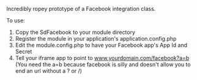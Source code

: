 Incredibly ropey prototype of a Facebook integration class.

 To use:

 1) Copy the SdFacebook to your module directory
 2) Register the module in your application's application.config.php
 3) Edit the module.config.php to have your Facebook app's App Id and Secret
 4) Tell your iframe app to point to www.yourdomain.com/facebook?a=b
 (You need the a=b because facebook is silly and doesn't allow you to end an url without a ? or /)
